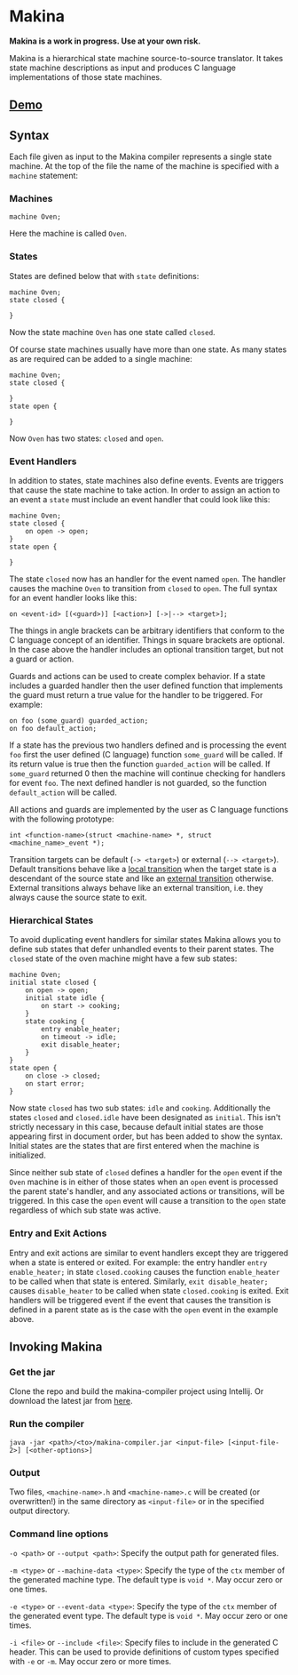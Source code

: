 # Makina

**Makina is a work in progress. Use at your own risk.**

Makina is a hierarchical state machine source-to-source translator. It takes state machine descriptions as input and produces C language implementations of those state machines.

## [Demo](https://clnhlzmn.github.io/Makina-demo/)

## Syntax

Each file given as input to the Makina compiler represents a single state machine. At the top of the file the name of the machine is specified with a `machine` statement:

### Machines

```
machine Oven;
```

Here the machine is called `Oven`.

### States

States are defined below that with `state` definitions:

```
machine Oven;
state closed {
    
}
```

Now the state machine `Oven` has one state called `closed`.

Of course state machines usually have more than one state. As many states as are required can be added to a single machine:

```
machine Oven;
state closed {
    
}
state open {
    
}
```

Now `Oven` has two states: `closed` and `open`.

### Event Handlers

In addition to states, state machines also define events. Events are triggers that cause the state machine to take action. In order to assign an action to an event a `state` must include an event handler that could look like this:

```
machine Oven;
state closed {
    on open -> open;
}
state open {
    
}
```

The state `closed` now has an handler for the event named `open`. The handler causes the machine `Oven` to transition from `closed` to `open`. The full syntax for an event handler looks like this:

```
on <event-id> [(<guard>)] [<action>] [->|--> <target>];
```

The things in angle brackets can be arbitrary identifiers that conform to the C language concept of an identifier. Things in square brackets are optional. In the case above the handler includes an optional transition target, but not a guard or action.

Guards and actions can be used to create complex behavior. If a state includes a guarded handler then the user defined function that implements the guard must return a true value for the handler to be triggered. For example:

```
on foo (some_guard) guarded_action;
on foo default_action;
```

If a state has the previous two handlers defined and is processing the event `foo` first the user defined (C language) function `some_guard` will be called. If its return value is true then the function `guarded_action` will be called. If `some_guard` returned 0 then the machine will continue checking for handlers for event `foo`. The next defined handler is not guarded, so the function `default_action` will be called.

All actions and guards are implemented by the user as C language functions with the following prototype:

```
int <function-name>(struct <machine-name> *, struct <machine_name>_event *);
```

Transition targets can be default  (`-> <target>`) or external (`--> <target>`). Default transitions behave like a [local transition](https://statecharts.github.io/glossary/local-transition.html) when the target state is a descendant of the source state and like an [external transition](https://statecharts.github.io/glossary/local-transition.html) otherwise. External transitions always behave like an external transition, i.e. they always cause the source state to exit.

### Hierarchical States

To avoid duplicating event handlers for similar states Makina allows you to define sub states that defer unhandled events to their parent states. The `closed` state of the oven machine might have a few sub states:

```
machine Oven;
initial state closed {
    on open -> open;
    initial state idle {
        on start -> cooking;
    }
    state cooking {
        entry enable_heater;
        on timeout -> idle;
        exit disable_heater; 
    }
}
state open {
    on close -> closed;
    on start error;
}
```

Now state `closed` has two sub states: `idle` and `cooking`. Additionally the states `closed` and `closed.idle` have been designated as `initial`. This isn't strictly necessary in this case, because default initial states are those appearing first in document order, but has been added to show the syntax. Initial states are the states that are first entered when the machine is initialized.

Since neither sub state of `closed` defines a handler for the `open` event if the `Oven` machine is in either of those states when an `open` event is processed the parent state's handler, and any associated actions or transitions, will be triggered. In this case the `open` event will cause a transition to the `open` state regardless of which sub state was active.

### Entry and Exit Actions

Entry and exit actions are similar to event handlers except they are triggered when a state is entered or exited. For example: the entry handler `entry enable_heater;` in state `closed.cooking` causes the function `enable_heater` to be called when that state is entered. Similarly, `exit disable_heater;` causes `disable_heater` to be called when state `closed.cooking` is exited. Exit handlers will be triggered event if the event that causes the transition is defined in a parent state as is the case with the `open` event in the example above.

## Invoking Makina

### Get the jar

Clone the repo and build the makina-compiler project using Intellij. Or download the latest jar from [here](https://github.com/clnhlzmn/makina/raw/master/makina-compiler/out/artifacts/makina_compiler_jar/makina-compiler.jar).

### Run the compiler

```
java -jar <path>/<to>/makina-compiler.jar <input-file> [<input-file-2>] [<other-options>]
```

### Output

Two files, `<machine-name>.h` and `<machine-name>.c` will be created (or overwritten!) in the same directory as `<input-file>` or in the specified output directory.

### Command line options

`-o <path>`  or `--output <path>`: Specify the output path for generated files.

`-m <type>`  or `--machine-data <type>`: Specify the type of the `ctx` member of the generated machine type. The default type is `void *`. May occur zero or one times.

`-e <type>`  or `--event-data <type>`: Specify the type of the `ctx` member of the generated event type. The default type is `void *`. May occur zero or one times.

`-i <file>`  or `--include <file>`: Specify files to include in the generated C header. This can be used to provide definitions of custom types specified with `-e` or `-m`. May occur zero or more times.
